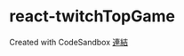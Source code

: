# react-twitchTopGame
Created with CodeSandbox
[連結](https://codesandbox.io/s/morecokereact-twitchtopgame-ldsgu)
